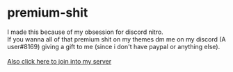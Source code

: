 # premium-shit
I made this because of my obsession for discord nitro.<br>
If you wanna all of that premium shit on my themes dm me on my discord (A user#8169) giving a gift to me (since i don't have paypal or anything else).<br><br>
[Also click here to join into my server](https://discord.gg/jGmSTkk)
